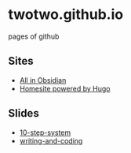 # twotwo.github.io
pages of github

## Sites

- [All in Obsidian](all-in-obsidian.li3huo.com/)
- [Homesite powered by Hugo](twotwo.github.io/hugo-template/)

## Slides

- [10-step-system](slides.li3huo.com/10-step-system/)
- [writing-and-coding](slides.li3huo.com/writing-and-coding/)
